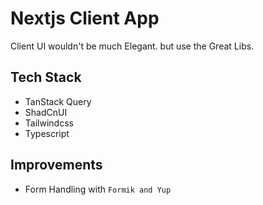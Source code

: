 # Nextjs Client App

Client UI wouldn't be much Elegant. but use the Great Libs.

## Tech Stack

- TanStack Query
- ShadCnUI
- Tailwindcss
- Typescript

## Improvements

- Form Handling with `Formik and Yup`
